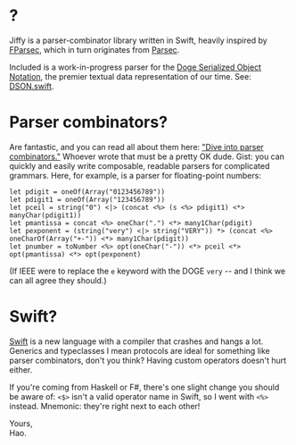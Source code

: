 # ?

Jiffy is a parser-combinator library written in Swift, heavily inspired by [FParsec](http://www.quanttec.com/fparsec/), which in turn originates from [Parsec](http://legacy.cs.uu.nl/daan/parsec.html). 

Included is a work-in-progress parser for the [Doge Serialized Object Notation](http://dogeon.org/), the premier textual data representation of our time. See: [DSON.swift](https://github.com/hlian/jiffy/blob/master/Jiffy/DSON.swift).

# Parser combinators?

Are fantastic, and you can read all about them here: ["Dive into parser combinators."](http://blog.fogcreek.com/fparsec/)    Whoever wrote that must be a pretty OK dude. Gist: you can quickly and easily write composable, readable parsers for complicated grammars. Here, for example, is a parser for floating-point numbers:

    let pdigit = oneOf(Array("0123456789"))
    let pdigit1 = oneOf(Array("123456789"))
    let pceil = string("0") <|> (concat <%> (s <%> pdigit1) <*> manyChar(pdigit1))
    let pmantissa = concat <%> oneChar(".") <*> many1Char(pdigit)
    let pexponent = (string("very") <|> string("VERY")) *> (concat <%> oneCharOf(Array("+-")) <*> many1Char(pdigit))
    let pnumber = toNumber <%> opt(oneChar("-")) <*> pceil <*> opt(pmantissa) <*> opt(pexponent)
    
(If IEEE were to replace the `e` keyword with the DOGE `very` -- and I think we can all agree they should.)

# Swift?

[Swift](http://haskell.org/) is a new language with a compiler that crashes and hangs a lot.
Generics and typeclasses I mean protocols are ideal for something like parser combinators, don't you think? Having custom operators doesn't hurt either.

If you're coming from Haskell or F#, there's one slight change you should be aware of: `<$>` isn't a valid operator name in Swift, so I went with `<%>` instead. Mnemonic: they're right next to each other!

Yours,<br>
Hao.
